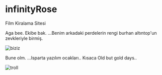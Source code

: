 # infinityRose
Film Kiralama Sitesi

Aga bee. Ekibe bak. 
...Benim arkadaki perdelerin rengi burhan altıntop'un zevkleriyle birmiş.

![biziz](https://user-images.githubusercontent.com/75545621/178291593-0a5d02f7-ef5d-4f74-aae0-3d908a59d609.jpg)


Bune olm. 
...Isparta yazılım ocakları.. Kısaca Old but gold days..

![troll](https://user-images.githubusercontent.com/75545621/178292353-0d87e252-85e8-4bb9-8905-b6df16236b47.jpeg)

